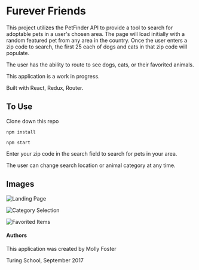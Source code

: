 # Furever Friends

This project utilizes the PetFinder API to provide a tool to search for adoptable pets in a user's chosen area. The page will load initially with a random featured pet from any area in the country. Once the user enters a zip code to search, the first 25 each of dogs and cats in that zip code will populate.

The user has the ability to route to see dogs, cats, or their favorited animals.

This application is a work in progress.

Built with React, Redux, Router.

## To Use

Clone down this repo

`npm install`

`npm start`

Enter your zip code in the search field to search for pets in your area.

The user can change search location or animal category at any time.

## Images
![Landing Page]()

![Category Selection]()

![Favorited Items]()

#### Authors
This application was created by Molly Foster


Turing School, September 2017
